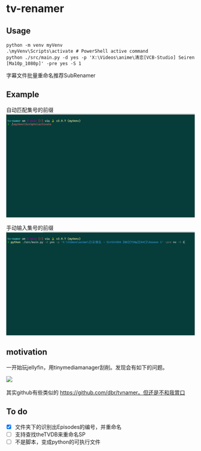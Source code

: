 # tv-renamer


## Usage

```
python -m venv myVenv
.\myVenv\Scripts\activate # PowerShell active command
python ./src/main.py -d yes -p 'X:\Videos\anime\清恋[VCB-Studio] Seiren [Ma10p_1080p]' -pre yes -S 1
```
字幕文件批量重命名推荐SubRenamer

## Example

自动匹配集号的前缀
![](./fig/test3.gif)

手动输入集号的前缀
![](./fig/test4.gif)
## motivation

一开始玩jellyfin，用tinymediamanager刮削。发现会有如下的问题。

![](https://shaojiemike.oss-cn-hangzhou.aliyuncs.com/img/20221220160532.png)

其实github有些类似的 https://github.com/dbr/tvnamer。但还是不和我胃口

## To do
- [x] 文件夹下的识别出Episodes的编号，并重命名
- [ ] 支持查找theTVDB来重命名SP
- [ ] 不是脚本，变成python的可执行文件
